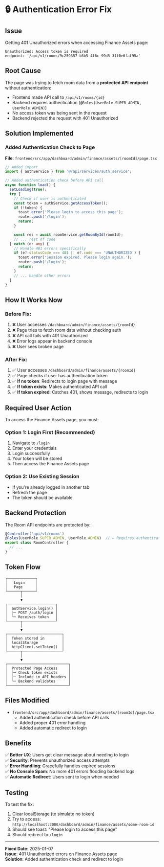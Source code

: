 # 🔒 Authentication Error Fix

## Issue
Getting 401 Unauthorized errors when accessing Finance Assets page:
```
Unauthorized: Access token is required
endpoint: '/api/v1/rooms/9c259357-b3b5-4f6c-99d5-31f0e6faf95a'
```

## Root Cause
The page was trying to fetch room data from a **protected API endpoint** without authentication:
- Frontend made API call to `/api/v1/rooms/{id}`
- Backend requires authentication (`@Roles(UserRole.SUPER_ADMIN, UserRole.ADMIN)`)
- No access token was being sent in the request
- Backend rejected the request with 401 Unauthorized

## Solution Implemented

### Added Authentication Check to Page
**File**: `frontend/src/app/dashboard/admin/finance/assets/[roomId]/page.tsx`

```typescript
// Added import
import { authService } from '@/api/services/auth.service';

// Added authentication check before API call
async function load() {
  setLoading(true);
  try {
    // Check if user is authenticated
    const token = authService.getAccessToken();
    if (!token) {
      toast.error('Please login to access this page');
      router.push('/login');
      return;
    }

    const res = await roomService.getRoomById(roomId);
    // ... rest of code
  } catch (e: any) {
    // Handle 401 errors specifically
    if (e?.statusCode === 401 || e?.code === 'UNAUTHORIZED') {
      toast.error('Session expired. Please login again.');
      router.push('/login');
      return;
    }
    // ... handle other errors
  }
}
```

## How It Works Now

### Before Fix:
1. ❌ User accesses `/dashboard/admin/finance/assets/{roomId}`
2. ❌ Page tries to fetch room data without checking auth
3. ❌ API call fails with 401 Unauthorized
4. ❌ Error logs appear in backend console
5. ❌ User sees broken page

### After Fix:
1. ✅ User accesses `/dashboard/admin/finance/assets/{roomId}`
2. ✅ Page checks if user has authentication token
3. ✅ **If no token**: Redirects to login page with message
4. ✅ **If token exists**: Makes authenticated API call
5. ✅ **If token expired**: Catches 401, shows message, redirects to login

## Required User Action

To access the Finance Assets page, you must:

### Option 1: Login First (Recommended)
1. Navigate to `/login`
2. Enter your credentials
3. Login successfully
4. Your token will be stored
5. Then access the Finance Assets page

### Option 2: Use Existing Session
- If you're already logged in another tab
- Refresh the page
- The token should be available

## Backend Protection
The Room API endpoints are protected by:
```typescript
@Controller('api/v1/rooms')
@Roles(UserRole.SUPER_ADMIN, UserRole.ADMIN)  // ← Requires authentication
export class RoomController {
  // ...
}
```

## Token Flow
```
┌─────────────┐
│   Login     │
│   Page      │
└──────┬──────┘
       │
       ▼
┌──────────────────────┐
│  authService.login() │
│  ├─ POST /auth/login │
│  └─ Receives token   │
└──────┬───────────────┘
       │
       ▼
┌─────────────────────────┐
│  Token stored in        │
│  localStorage           │
│  httpClient.setToken()  │
└──────┬──────────────────┘
       │
       ▼
┌────────────────────────────┐
│  Protected Page Access     │
│  ├─ Check token exists     │
│  ├─ Include in API headers │
│  └─ Backend validates      │
└────────────────────────────┘
```

## Files Modified
- `frontend/src/app/dashboard/admin/finance/assets/[roomId]/page.tsx`
  - Added authentication check before API calls
  - Added proper 401 error handling
  - Added automatic redirect to login

## Benefits
✅ **Better UX**: Users get clear message about needing to login  
✅ **Security**: Prevents unauthorized access attempts  
✅ **Error Handling**: Gracefully handles expired sessions  
✅ **No Console Spam**: No more 401 errors flooding backend logs  
✅ **Automatic Redirect**: Users sent to login when needed  

## Testing
To test the fix:
1. Clear localStorage (to simulate no token)
2. Try to access: `http://localhost:3000/dashboard/admin/finance/assets/some-room-id`
3. Should see toast: "Please login to access this page"
4. Should redirect to `/login`

---
**Fixed Date**: 2025-01-07  
**Issue**: 401 Unauthorized errors on Finance Assets page  
**Solution**: Added authentication check and redirect to login

